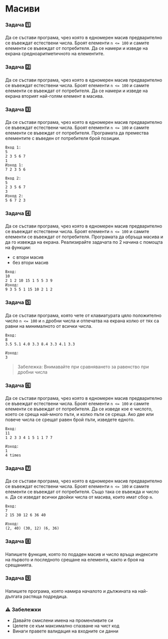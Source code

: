 # Масиви

### Задача :one:
Да се състави програма, чрез която в едномерен масив предварително се въвеждат естествени числа. Броят елементи `n <= 100` и самите елементи се въвеждат от потребителя. Да се намери и изведе на екрана средноаритметичното на елементите.

### Задача :two:
Да се състави програма, чрез която в едномерен масив предварително се въвеждат естествени числа. Броят елементи `n <= 100` и самите елементи се въвеждат от потребителя. Да се намери и изведе на екрана вторият най-голям елемент в масива.

### Задача :three:
Да се състави програма, чрез която в едномерен масив предварително се въвеждат естествени числа. Броят елементи `n <= 100` и самите елементи се въвеждат от потребителя. Програмата да премества елементите с въведен от потребителя брой позиции.
```
Вход 1:
5
2 3 5 6 7
1
Изход 1:
7 2 3 5 6

Вход 2:
5
2 3 5 6 7
3
Изход 2:
5 6 7 2 3
```

### Задача :four:
Да се състави програма, чрез която в едномерен масив предварително се въвеждат естествени числа. Броят елементи `n <= 100` и самите елементи се въвеждат от потребителя. Програмата да обръща масива и да го извежда на екрана. Реализирайте задачата по 2 начина с помощта на функции:
 - с втори масив
 - без втори масив
```
Вход:
10
2 1 2 10 15 1 5 5 3 9
Изход:
9 3 5 5 1 15 10 2 1 2
```

### Задача :five:
Да се състави програма, която чете от клавиатурата цяло положително число `n <= 100` и `n` дробни числа и отпечатва на екрана колко от тях са равни на минималното от всички числа.
```
Вход:
8
3.5 5.1 4.0 3.3 8.4 3.3 4.1 3.3

Изход:
3
```
> Забележка: Внимавайте при сравняването за равенство при дробни числа

### Задача :six:
Да се състави програма, чрез която в едномерен масив предварително се въвеждат естествени числа. Броят елементи `n <= 100` и самите елементи се въвеждат от потребителя. Да се изведе кое е числото, което се среща най-много пъти, и колко пъти се среща. Ако две или повече числа се срещат равен брой пъти, изведете едното.
```
Вход:
11
1 2 3 3 4 1 5 1 1 7 7

Изход:
1
4 times
```

### Задача :seven:
Да се състави програма, чрез която в едномерен масив предварително се въвеждат естествени числа. Броят елементи `n <= 100` и самите елементи се въвеждат от потребителя. Също така се въвежда и число `m`. Да се изведат всички двойки числа от масива, които имат сбор `m`.
```
Вход:
7
2 15 30 12 6 36 40

Изход:
(2, 40) (30, 12) (6, 36)
```

### Задача :eight:
Напишете функция, която по подаден масив и число връща индексите на първото и последното срещане на елемента, както и броя на срещанията.

### Задача :nine:
Напишете програма, която намира началото и дължината на най-дългата растяща подредица.

### :warning: Забележки

- Давайте смислени имена на променливите си
- Целете се към максимално спазване на чист код 
- Винаги правете валидация на входните си данни